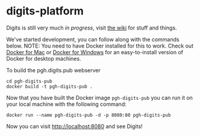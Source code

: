 # digits-platform

Digits is still very much *in progress*, visit [the wiki](https://github.com/Digits-Project/digits-platform/wiki) for stuff and things.

We've started development, you can follow along with the commands below. NOTE: You need to have Docker installed for this to work. Check out [Docker for Mac](https://docs.docker.com/docker-for-mac/) or [Docker for Windows](https://docs.docker.com/docker-for-windows/) for an easy-to-install version of Docker for desktop machines.

To build the pgh.digits.pub webserver

```
cd pgh-digits-pub
docker build -t pgh-digits-pub .
```

Now that you have built the Docker image `pgh-digits-pub` you can run it on your local machine with the following command:

```
docker run --name pgh-digits-pub -d -p 8080:80 pgh-digits-pub
```

Now you can visit [http://localhost:8080](http://localhost:8080) and see Digits!
